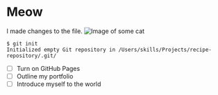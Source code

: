 # Meow
I made changes to the file.
![Image of some cat](https://octodex.github.com/images/heisencat.png)
```
$ git init
Initialized empty Git repository in /Users/skills/Projects/recipe-repository/.git/
```
- [ ] Turn on GitHub Pages
- [ ] Outline my portfolio
- [ ] Introduce myself to the world
